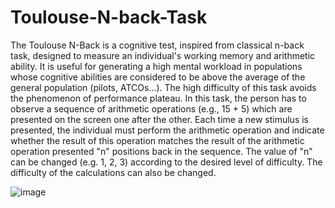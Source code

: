 # Toulouse-N-back-Task

The Toulouse N-Back is a cognitive test, inspired from classical n-back task, designed to measure an individual's working memory and arithmetic ability. It is useful for generating a high mental workload in populations whose cognitive abilities are considered to be above the average of the general population (pilots, ATCOs...). The high difficulty of this task avoids the phenomenon of performance plateau. In this task, the person has to observe a sequence of arithmetic operations (e.g., 15 + 5) which are presented on the screen one after the other. Each time a new stimulus is presented, the individual must perform the arithmetic operation and indicate whether the result of this operation matches the result of the arithmetic operation presented "n" positions back in the sequence. The value of "n" can be changed (e.g. 1, 2, 3) according to the desired level of difficulty. The difficulty of the calculations can also be changed.


![image](https://github.com/mickael303134/Toulouse-N-back-Task/assets/129756287/5a10ac53-fa9a-4bd2-9dbd-9a9251e25bad)
